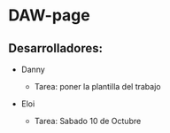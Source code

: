 # DAW-page
## Desarrolladores:
- Danny
    - Tarea: poner la plantilla del trabajo
    
- Eloi
    - Tarea: Sabado 10 de Octubre

